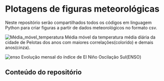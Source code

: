 # Plotagens de figuras meteorológicas

Neste repositório serão compartilhados todos os códigos em linguagem Python para criar figuras a partir de dados meteorológicos no formato csv.

![Média_móvel_temperatura](https://user-images.githubusercontent.com/80546143/155856522-93b84ecd-e7e8-49b7-86be-ef34d42d54a5.png)
Média móvel da temperatura média diária da cidade de Pelotas dos anos com maiores correlações(colorido) e demais anos(cinza).

![enso](https://user-images.githubusercontent.com/80546143/155849220-3a01d92f-a002-4dc9-886a-8c21a81f7684.png)
Evolução mensal do índice de El Niño Oscilação Sul(ENSO)

## Conteúdo do repositório
